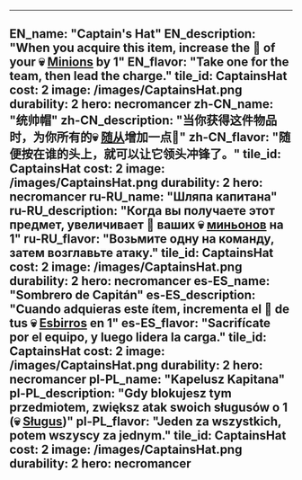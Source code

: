 ---

EN_name: "Captain's Hat"
EN_description: "When you acquire this item, increase the 🔸 of your 💀 <u>Minions</u> by 1"
EN_flavor: "Take one for the team, then lead the charge."
tile_id: CaptainsHat
cost: 2
image: /images/CaptainsHat.png
durability: 2
hero: necromancer
zh-CN_name: "统帅帽"
zh-CN_description: "当你获得这件物品时，为你所有的💀 <u>随从</u>增加一点🔸"
zh-CN_flavor: "随便按在谁的头上，就可以让它领头冲锋了。"
tile_id: CaptainsHat
cost: 2
image: /images/CaptainsHat.png
durability: 2
hero: necromancer
ru-RU_name: "Шляпа капитана"
ru-RU_description: "Когда вы получаете этот предмет, увеличивает 🔸 ваших 💀 <u>миньонов</u> на 1"
ru-RU_flavor: "Возьмите одну на команду, затем возглавьте атаку."
tile_id: CaptainsHat
cost: 2
image: /images/CaptainsHat.png
durability: 2
hero: necromancer
es-ES_name: "Sombrero de Capitán"
es-ES_description: "Cuando adquieras este ítem, incrementa el 🔸 de tus 💀 <u>Esbirros</u> en 1"
es-ES_flavor: "Sacrifícate por el equipo, y luego lidera la carga."
tile_id: CaptainsHat
cost: 2
image: /images/CaptainsHat.png
durability: 2
hero: necromancer
pl-PL_name: "Kapelusz Kapitana"
pl-PL_description: "Gdy blokujesz tym przedmiotem, zwiększ atak swoich sługusów o 1 (💀 <u>Sługus</u>)"
pl-PL_flavor: "Jeden za wszystkich, potem wszyscy za jednym."
tile_id: CaptainsHat
cost: 2
image: /images/CaptainsHat.png
durability: 2
hero: necromancer
---
